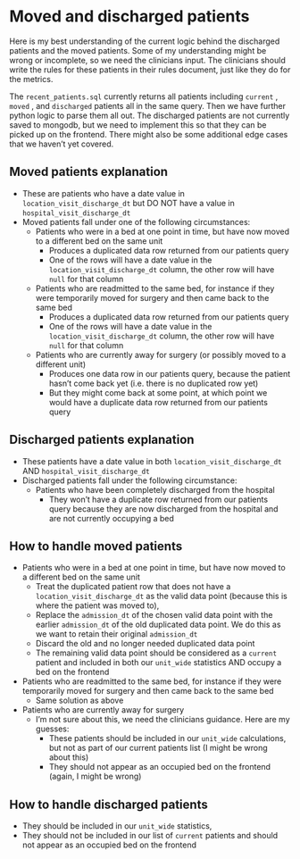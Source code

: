 # Moved and discharged patients

Here is my best understanding of the current logic behind the discharged patients and the moved patients. Some of my understanding might be wrong or incomplete, so we need the clinicians input. The clinicians should write the rules for these patients in their rules document, just like they do for the metrics.

The `recent_patients.sql` currently returns all patients including `current` , `moved` , and `discharged` patients all in the same query. Then we have further python logic to parse them all out. The discharged patients are not currently saved to mongodb, but we need to implement this so that they can be picked up on the frontend. There might also be some additional edge cases that we haven’t yet covered.

## Moved patients explanation

- These are patients who have a date value in `location_visit_discharge_dt` but DO NOT have a value in `hospital_visit_discharge_dt`
- Moved patients fall under one of the following circumstances:
    - Patients who were in a bed at one point in time, but have now moved to a different bed on the same unit
        - Produces a duplicated data row returned from our patients query
        - One of the rows will have a date value in the `location_visit_discharge_dt` column, the other row will have `null` for that column
    - Patients who are readmitted to the same bed, for instance if they were temporarily moved for surgery and then came back to the same bed
        - Produces a duplicated data row returned from our patients query
        - One of the rows will have a date value in the `location_visit_discharge_dt` column, the other row will have `null` for that column
    - Patients who are currently away for surgery (or possibly moved to a different unit)
        - Produces one data row in our patients query, because the patient hasn’t come back yet (i.e. there is no duplicated row yet)
        - But they might come back at some point, at which point we would have a duplicate data row returned from our patients query

## Discharged patients explanation

- These patients have a date value in both `location_visit_discharge_dt` AND `hospital_visit_discharge_dt`
- Discharged patients fall under the following circumstance:
    - Patients who have been completely discharged from the hospital
        - They won’t have a duplicate row returned from our patients query because they are now discharged from the hospital and are not currently occupying a bed

## How to handle moved patients

- Patients who were in a bed at one point in time, but have now moved to a different bed on the same unit
    - Treat the duplicated patient row that does not have a `location_visit_discharge_dt` as the valid data point (because this is where the patient was moved to),
    - Replace the `admission_dt` of the chosen valid data point with the earlier `admission_dt` of the old duplicated data point. We do this as we want to retain their original `admission_dt`
    - Discard the old and no longer needed duplicated data point
    - The remaining valid data point should be considered as a `current` patient and included in both our `unit_wide` statistics AND occupy a bed on the frontend
- Patients who are readmitted to the same bed, for instance if they were temporarily moved for surgery and then came back to the same bed
    - Same solution as above
- Patients who are currently away for surgery
    - I’m not sure about this, we need the clinicians guidance. Here are my guesses:
        - These patients should be included in our `unit_wide` calculations, but not as part of our current patients list (I might be wrong about this)
        - They should not appear as an occupied bed on the frontend (again, I might be wrong)

## How to handle discharged patients

- They should be included in our `unit_wide` statistics,
- They should not be included in our list of `current` patients and should not appear as an occupied bed on the frontend
